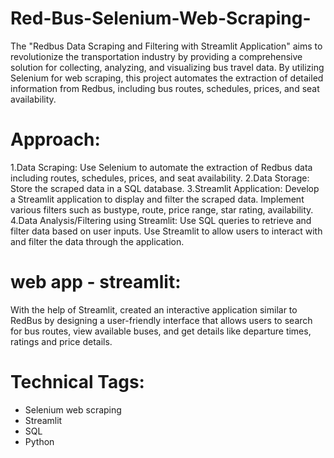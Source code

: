 # Red-Bus-Selenium-Web-Scraping-

The "Redbus Data Scraping and Filtering with Streamlit Application" aims to revolutionize the transportation industry by providing a comprehensive solution for collecting, analyzing, and visualizing bus travel data. By utilizing Selenium for web scraping, this project automates the extraction of detailed information from Redbus, including bus routes, schedules, prices, and seat availability.

# Approach:
1.Data Scraping:
Use Selenium to automate the extraction of Redbus data including routes, schedules, prices, and seat availability.
2.Data Storage:
Store the scraped data in a SQL database.
3.Streamlit Application:
Develop a Streamlit application to display and filter the scraped data.
Implement various filters such as bustype, route, price range, star rating, availability.
4.Data Analysis/Filtering using Streamlit:
Use SQL queries to retrieve and filter data based on user inputs.
Use Streamlit to allow users to interact with and filter the data through the application.

# web app - streamlit:
With the help of Streamlit, created an interactive application similar to RedBus by designing a user-friendly interface that allows users to search for bus routes, view available buses, and get details like departure times, ratings and price details.

# Technical Tags:
* Selenium web scraping
* Streamlit
* SQL
* Python

